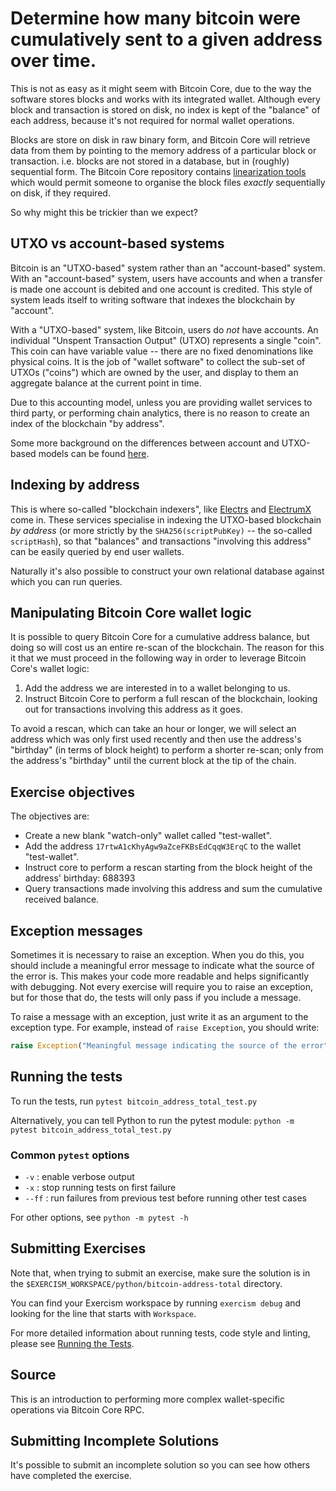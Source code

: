 # Determine how many bitcoin were cumulatively sent to a given address over time.

This is not as easy as it might seem with Bitcoin Core, due to the way the software stores blocks and works with its integrated wallet.
Although every block and transaction is stored on disk, no index is kept of the "balance" of each address, because it's not required for normal wallet operations.

Blocks are store on disk in raw binary form, and Bitcoin Core will retrieve data from them by pointing to the memory address of a particular block or transaction.
i.e. blocks are not stored in a database, but in (roughly) sequential form.
The Bitcoin Core repository contains [linearization tools](https://github.com/bitcoin/bitcoin/tree/0.21/contrib/linearize) which would permit someone to organise the block files *exactly* sequentially on disk, if they required.

So why might this be trickier than we expect?

## UTXO vs account-based systems

Bitcoin is an "UTXO-based" system rather than an "account-based" system.
With an "account-based" system, users have accounts and when a transfer is made one account is debited and one account is credited.
This style of system leads itself to writing software that indexes the blockchain by "account".

With a "UTXO-based" system, like Bitcoin, users do *not* have accounts.
An individual "Unspent Transaction Output" (UTXO) represents a single "coin".
This coin can have variable value -- there are no fixed denominations like physical coins.
It is the job of "wallet software" to collect the sub-set of UTXOs ("coins") which are owned by the user, and display to them an aggregate balance at the current point in time.

Due to this accounting model, unless you are providing wallet services to third party, or performing chain analytics, there is no reason to create an index of the blockchain "by address".

Some more background on the differences between account and UTXO-based models can be found [here](https://academy.glassnode.com/concepts/utxo).

## Indexing by address

This is where so-called "blockchain indexers", like [Electrs](https://github.com/romanz/electrs) and [ElectrumX](https://github.com/spesmilo/electrumx) come in.
These services specialise in indexing the UTXO-based blockchain _by address_ (or more strictly by the `SHA256(scriptPubKey)` -- the so-called `scriptHash`), so that "balances" and transactions "involving this address" can be easily queried by end user wallets.

Naturally it's also possible to construct your own relational database against which you can run queries.

## Manipulating Bitcoin Core wallet logic

It is possible to query Bitcoin Core for a cumulative address balance, but doing so will cost us an entire re-scan of the blockchain.
The reason for this it that we must proceed in the following way in order to leverage Bitcoin Core's wallet logic:

1. Add the address we are interested in to a wallet belonging to us. 
1. Instruct Bitcoin Core to perform a full rescan of the blockchain, looking out for transactions involving this address as it goes.

To avoid a rescan, which can take an hour or longer, we will select an address which was only first used recently and then use the address's "birthday" (in terms of block height) to perform a shorter re-scan; only from the address's "birthday" until the current block at the tip of the chain.

## Exercise objectives

The objectives are:

- Create a new blank "watch-only" wallet called "test-wallet".
- Add the address `17rtwA1cKhyAgw9aZceFKBsEdCqqW3ErqC` to the wallet "test-wallet".
- Instruct core to perform a rescan starting from the block height of the address' birthday: 688393
- Query transactions made involving this address and sum the cumulative received balance.


## Exception messages

Sometimes it is necessary to raise an exception. When you do this, you should include a meaningful error message to
indicate what the source of the error is. This makes your code more readable and helps significantly with debugging. Not
every exercise will require you to raise an exception, but for those that do, the tests will only pass if you include
a message.

To raise a message with an exception, just write it as an argument to the exception type. For example, instead of
`raise Exception`, you should write:

```python
raise Exception("Meaningful message indicating the source of the error")
```

## Running the tests

To run the tests, run `pytest bitcoin_address_total_test.py`

Alternatively, you can tell Python to run the pytest module:
`python -m pytest bitcoin_address_total_test.py`

### Common `pytest` options

- `-v` : enable verbose output
- `-x` : stop running tests on first failure
- `--ff` : run failures from previous test before running other test cases

For other options, see `python -m pytest -h`

## Submitting Exercises

Note that, when trying to submit an exercise, make sure the solution is in the `$EXERCISM_WORKSPACE/python/bitcoin-address-total` directory.

You can find your Exercism workspace by running `exercism debug` and looking for the line that starts with `Workspace`.

For more detailed information about running tests, code style and linting,
please see [Running the Tests](http://exercism.io/tracks/python/tests).

## Source

This is an introduction to performing more complex wallet-specific operations via Bitcoin Core RPC.

## Submitting Incomplete Solutions

It's possible to submit an incomplete solution so you can see how others have completed the exercise.
